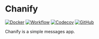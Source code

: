 # Chanify

[![Docker](https://img.shields.io/docker/v/wizjin/chanify?sort=semver)](https://hub.docker.com/r/wizjin/chanify)
[![Workflow](https://img.shields.io/github/workflow/status/chanify/chanify/ci?label=build&logo=github)](https://github.com/chanify/chanify/actions?workflow=ci)
[![Codecov](https://img.shields.io/codecov/c/github/chanify/chanify)](https://codecov.io/gh/chanify/chanify)
[![GitHub](https://img.shields.io/github/license/chanify/chanify)](LICENSE)

Chanify is a simple messages app.
